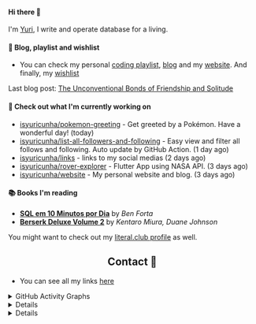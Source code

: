 #### Hi there 👋

I'm [Yuri](https://www.links.yuricunha.com/), I write and operate database for a living.

#### 📃 Blog, playlist and wishlist

- You can check my personal [coding playlist](https://open.spotify.com/playlist/2d1HFycfFZ4XGUvO2hr240?si=34de76551a27425b), [blog](https://www.yuricunha.com/blog) and my [website](https://www.yuricunha.com/). And finally, my [wishlist](https://www.amazon.com.br/hz/wishlist/ls/3DF4K19CCQP1X)

Last blog post: [The Unconventional Bonds of Friendship and Solitude](https://www.yuricunha.com/blog/the-unconventional-bonds-of-friendship-and-solitude)

#### 👷 Check out what I'm currently working on

- [isyuricunha/pokemon-greeting](https://github.com/isyuricunha/pokemon-greeting) - Get greeted by a Pokémon. Have a wonderful day! (today)
- [isyuricunha/list-all-followers-and-following](https://github.com/isyuricunha/list-all-followers-and-following) - Easy view and filter all follows and following. Auto update by GitHub Action. (1 day ago)
- [isyuricunha/links](https://github.com/isyuricunha/links) - links to my social medias (2 days ago)
- [isyuricunha/rover-explorer](https://github.com/isyuricunha/rover-explorer) - Flutter App using NASA API. (3 days ago)
- [isyuricunha/website](https://github.com/isyuricunha/website) - My personal website and blog. (3 days ago)

#### 📚 Books I'm reading
- **[SQL em 10 Minutos por Dia](https://literal.club/isyuricunha/book/ben-forta-sql-em-10-minutos-por-dia-yzwl6)** by _Ben Forta_
- **[Berserk Deluxe Volume 2](https://literal.club/isyuricunha/book/berserk-deluxe-volume-2-02231)** by _Kentaro Miura, Duane Johnson_

You might want to check out my
[literal.club profile](https://literal.club/isyuricunha) as well.

#### <h2 align="center">Contact 📧</h2>

- You can see all my links [here](https://links.yuricunha.com/)

<details>
 <summary>GitHub Activity Graphs</summary>
  <p align="center">:round_pushpin: GitHub Activity Graph</p>  
    <div align="center">
     <a href="https://github.com/isyuricunha">
      <img height="280em alt="GitHub Activity Graph" src="https://github-readme-activity-graph.cyclic.app/graph?username=isyuricunha&bg_color=000000&color=ffffff&line=ffffff&point=ff5900&area=true&hide_border=true">
    </div>    
 <br>
    <div align="center">
     <a href="https://github.com/isyuricunha">
      <img height="160em" src="https://github-readme-stats.vercel.app/api?username=isyuricunha&show_icons=true&theme=dracula&include_all_commits=true&count_private=true"/>
    </div>
 <br>
    <div align="center">
      <a href="https://github.com/isyuricunha">
       <img height="160em" src="https://github-readme-stats.vercel.app/api/top-langs/?username=isyuricunha&layout=compact&langs_count=7&theme=dracula"/>
    </div>
    <br>
        <div align="center">
     <a href="https://github.com/isyuricunha">
      <img height="160em alt="Streak Graphics" src="https://github-readme-streak-stats.herokuapp.com/?user=isyuricunha&theme=dracula">
    </div>
 <br>
        <div align="center">
     <a href="https://github.com/isyuricunha">
      <img height="160em alt="Streak Graphics" src="[https://github-readme-streak-stats.herokuapp.com/?user=isyuricunha&theme=dracula](https://metrics.lecoq.io/isyuricunha?template=terminal&languages=1&lines=1&discussions=1&followup=1&habits=1&code=1&tweets=1&stackoverflow=1&base=header%2C%20activity%2C%20community%2C%20repositories%2C%20metadata&base.indepth=false&base.hireable=false&base.skip=false&languages=false&languages.limit=8&languages.threshold=0%25&languages.other=false&languages.colors=github&languages.sections=most-used&languages.indepth=false&languages.analysis.timeout=15&languages.analysis.timeout.repositories=7.5&languages.categories=markup%2C%20programming&languages.recent.categories=markup%2C%20programming&languages.recent.load=300&languages.recent.days=14&lines=false&lines.sections=base&lines.repositories.limit=4&lines.history.limit=1&habits=false&habits.from=200&habits.days=14&habits.facts=true&habits.charts=false&habits.charts.type=classic&habits.trim=false&habits.languages.limit=8&habits.languages.threshold=0%25&followup=false&followup.sections=repositories&followup.indepth=false&followup.archived=true&discussions=false&discussions.categories=true&discussions.categories.limit=0&code=false&code.lines=12&code.load=400&code.days=3&code.visibility=public&tweets=false&tweets.user=.user.twitter&tweets.attachments=false&tweets.limit=2&stackoverflow=false&stackoverflow.user=0&stackoverflow.sections=answers-top%2C%20questions-recent&stackoverflow.limit=2&stackoverflow.lines=4&stackoverflow.lines.snippet=2&config.timezone=America%2FSao_Paulo)">
    </div>
      <br>
 <br>
</details>

<details>
 <summary>Profile visitors</summary>
 
  <p align="center">:round_pushpin: Profile visitors</p>
   
   <div align="center">
                      <a href="https://github.com/isyuricunha">
    <img alt="visitors counter" src="https://profile-counter.glitch.me/isyuricunha/count.svg">
   </div>
</details>

<details>
 <summary>Listening on the Spotify</summary>
 
  <div align="center">
                     <a href="https://github.com/isyuricunha">
    <img alt="Spotify" src="https://spotify-recently-played-readme.vercel.app/api?user=22wrcoowop6hb63heywvtaypy">
  </div>
</details>

